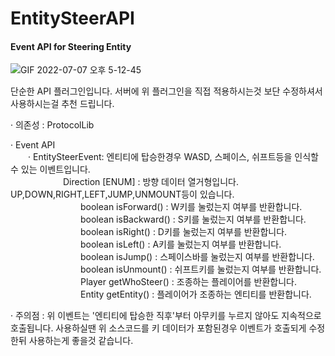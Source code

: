 # EntitySteerAPI
#### Event API for Steering Entity

![GIF 2022-07-07 오후 5-12-45](https://user-images.githubusercontent.com/61282478/177725117-79deb7d9-6b28-4c20-861f-6c48a16a68bf.gif)

단순한 API 플러그인입니다. 서버에 위 플러그인을 직접 적용하시는것 보단 수정하셔서 사용하시는걸 추천 드립니다.

· 의존성 : ProtocolLib

· Event API
<br/>  · EntitySteerEvent: 엔티티에 탑승한경우 WASD, 스페이스, 쉬프트등을 인식할 수 있는 이벤트입니다.
<br/>      Direction [ENUM] : 방향 데이터 열거형입니다. UP,DOWN,RIGHT,LEFT,JUMP,UNMOUNT등이 있습니다.
<br/>        boolean isForward() : W키를 눌렀는지 여부를 반환합니다.
<br/>        boolean isBackward() : S키를 눌렀는지 여부를 반환합니다.
<br/>        boolean isRight() : D키를 눌렀는지 여부를 반환합니다.
<br/>        boolean isLeft() : A키를 눌렀는지 여부를 반환합니다.
<br/>        boolean isJump() : 스페이스바를 눌렀는지 여부를 반환합니다. 
<br/>        boolean isUnmount() : 쉬프트키를 눌렀는지 여부를 반환합니다.
<br/>        Player getWhoSteer() : 조종하는 플레이어를 반환합니다.
<br/>        Entity getEntity() : 플레이어가 조종하는 엔티티를 반환합니다.

· 주의점 : 위 이벤트는 '엔티티에 탑승한 직후'부터 아무키를 누르지 않아도 지속적으로 호출됩니다. 사용하실땐 위 소스코드를 키 데이터가 포함된경우 이벤트가 호출되게 수정한뒤 사용하는게 좋을것 같습니다.

